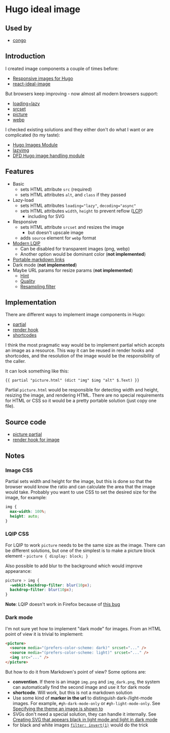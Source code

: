 # Hugo ideal image

## Used by

- [congo](https://github.com/jpanther/congo/pull/693)

## Introduction

I created image components a couple of times before:

- [Responsive images for Hugo](https://dev.to/stereobooster/responsive-images-for-hugo-dn9)
- [react-ideal-image](https://github.com/stereobooster/react-ideal-image)

But browsers keep improving - now almost all modern browsers support:

- [loading=lazy](https://caniuse.com/loading-lazy-attr)
- [srcset](https://caniuse.com/srcset)
- [picture](https://caniuse.com/picture)
- [webp](https://caniuse.com/webp)

I checked existing solutions and they either don't do what I want or are complicated (to my taste):

- [Hugo Images Module](https://hugomods.com/en/docs/images/)
- [lazyimg](https://github.com/hugo-mods/lazyimg)
- [DFD Hugo image handling module](https://github.com/danielfdickinson/image-handling-mod-hugo-dfd)

## Features

- Basic
  - sets HTML attribute `src` (required)
  - sets HTML attributes `alt`, and `class` if they passed
- Lazy-load
  - sets HTML attributes `loading="lazy"`, `decoding="async"`
  - sets HTML attributes `width`, `height` to prevent reflow ([LCP](https://web.dev/lcp/))
    - including for SVG
- Responsive
  - sets HTML attribute `srcset` and resizes the image
    - but doesn't upscale image
  - adds `source` element for `webp` format
- [Modern LQIP](https://github.com/transitive-bullshit/lqip-modern)
  - Can be disabled for transparent images (png, webp)
  - Another option would be dominant color (**not implemented**)
- [Portable markdown links](https://stereobooster.com/posts/portable-markdown-links/)
- Dark mode (**not implemented**)
- Maybe URL params for resize params (**not implemented**)
  - [Hint](https://gohugo.io/content-management/image-processing/#hint)
  - [Quality](https://gohugo.io/content-management/image-processing/#quality)
  - [Resampling filter](https://gohugo.io/content-management/image-processing/#resampling-filter)

## Implementation

There are different ways to implement image components in Hugo:

- [partial](https://gohugo.io/templates/partials/)
- [render hook](https://gohugo.io/templates/render-hooks/)
- [shortcodes](https://gohugo.io/templates/shortcode-templates/)

I think the most pragmatic way would be to implement partial which accepts an image as a resource. This way it can be reused in render hooks and shortcodes, and the resolution of the image would be the responsibility of the caller.

It can look something like this:

```
{{ partial "picture.html" (dict "img" $img "alt" $.Text) }}
```

Partial `picture.html` would be responsible for detecting width and height, resizing the image, and rendering HTML. There are no special requirements for HTML or CSS so it would be a pretty portable solution (just copy one file).

## Source code

- [picture partial](layouts/partials/picture.html)
- [render hook for image](layouts/_default/_markup/render-image.html)

## Notes

### Image CSS

Partial sets width and height for the image, but this is done so that the browser would know the ratio and can calculate the area that the image would take. Probably you want to use CSS to set the desired size for the image, for example:

```css
img {
  max-width: 100%;
  height: auto;
}
```

### LQIP CSS

For LQIP to work `picture` needs to be the same size as the image. There can be different solutions, but one of the simplest is to make a picture block element - `picture { display: block; }`

Also possible to add blur to the background which would improve appearance:

```css
picture > img {
  -webkit-backdrop-filter: blur(10px);
  backdrop-filter: blur(10px);
}
```

**Note**: LQIP doesn't work in Firefox because of [this bug](https://bugzilla.mozilla.org/show_bug.cgi?id=1556156)

### Dark mode

I'm not sure yet how to implement "dark mode" for images. From an HTML point of view it is trivial to implement:

```html
<picture>
  <source media="(prefers-color-scheme: dark)" srcset="..." />
  <source media="(prefers-color-scheme: light)" srcset="..." />
  <img src="..." />
</picture>
```

But how to do it from Markdown's point of view? Some options are:

- **convention**. If there is an image `img.png` and `img_dark.png`, the system can automatically find the second image and use it for dark mode
- **shortcode**. Will work, but this is not a markdown solution
- Use some kind of **marker in the url** to distinguish dark-/light-mode images. For example, `#gh-dark-mode-only` or `#gh-light-mode-only`. See [Specifying the theme an image is shown to](https://docs.github.com/en/get-started/writing-on-github/getting-started-with-writing-and-formatting-on-github/basic-writing-and-formatting-syntax#specifying-the-theme-an-image-is-shown-to)
- SVGs don't need a special solution, they can handle it internally. See [Creating SVG that appears black in light mode and light in dark mode](https://stackoverflow.com/questions/67187091/creating-svg-that-appears-black-in-light-mode-and-light-in-dark-mode)
- for black and white images [`filter: invert(1)`](https://developer.mozilla.org/en-US/docs/Web/CSS/filter-function/invert) would do the trick
